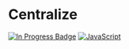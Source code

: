 # Centralize

[![In Progress Badge](https://img.shields.io/badge/In%20Progress!-The%20project%20is%20currently%20in%20progress.-blue?style=flat-square&logo=appveyor)](https://shields.io/) [![JavaScript](https://img.shields.io/badge/--F7DF1E?logo=javascript&logoColor=000)](https://www.javascript.com/)
